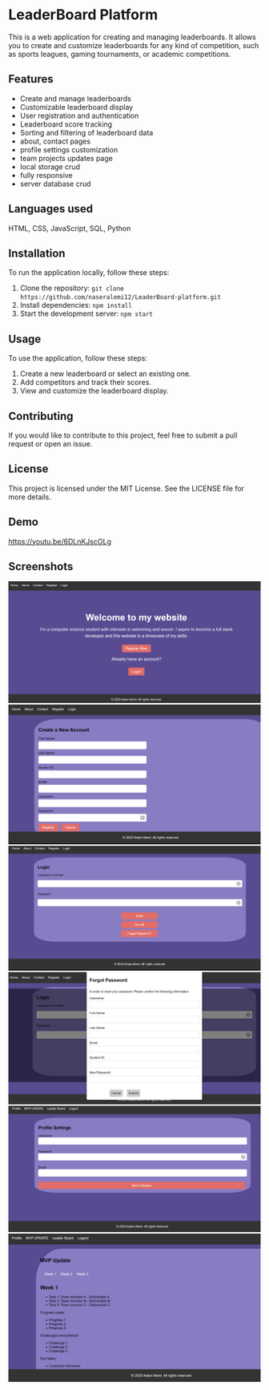# LeaderBoard Platform

This is a web application for creating and managing leaderboards. It allows you to create and customize leaderboards for any kind of competition, such as sports leagues, gaming tournaments, or academic competitions. 

## Features

- Create and manage leaderboards
- Customizable leaderboard display
- User registration and authentication
- Leaderboard score tracking
- Sorting and filtering of leaderboard data
- about, contact pages 
- profile settings customization
- team projects updates page
- local storage crud
- fully responsive
- server database crud

## Languages used
HTML, CSS, JavaScript, SQL, Python

## Installation

To run the application locally, follow these steps:

1. Clone the repository: `git clone https://github.com/naseralemi12/LeaderBoard-platform.git`
2. Install dependencies: `npm install`
3. Start the development server: `npm start`

## Usage

To use the application, follow these steps:

1. Create a new leaderboard or select an existing one.
2. Add competitors and track their scores.
3. View and customize the leaderboard display.

## Contributing

If you would like to contribute to this project, feel free to submit a pull request or open an issue.

## License

This project is licensed under the MIT License. See the LICENSE file for more details.


## Demo
 <https://youtu.be/6DLnKJscOLg>
 
## Screenshots

![screenshot1](./images/1.png)
![screenshot2](./images/2.png)
![screenshot3](./images/3.png)
![screenshot4](./images/4.png)
![screenshot5](./images/5.png)
![screenshot6](./images/6.png)



